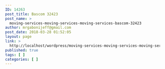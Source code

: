 ```yaml
---
ID: 14263
post_title: Bascom 32423
post_name: >
  moving-services-moving-services-moving-services-bascom-32423
author: mrgabonijeff@gmail.com
post_date: 2018-03-28 01:52:05
layout: page
link: >
  http://localhost/wordpress/moving-services-moving-services-moving-services-bascom-32423/
published: true
tags: [ ]
categories: [ ]
---
```

